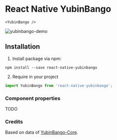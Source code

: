 # React Native YubinBango

```JSX
<YubinBango />
```

![yubinbango-demo](https://user-images.githubusercontent.com/475449/102419250-c1e59580-4042-11eb-9e0d-11be21df5c03.gif)

## Installation

1. Install package via npm:

```
npm install --save react-native-yubinbango
```

2. Require in your project

```javascript
import YubinBango from 'react-native-yubinbango';
```

### Component properties

TODO

### Credits

Based on data of [YubinBango-Core](https://github.com/yubinbango/yubinbango-core).
